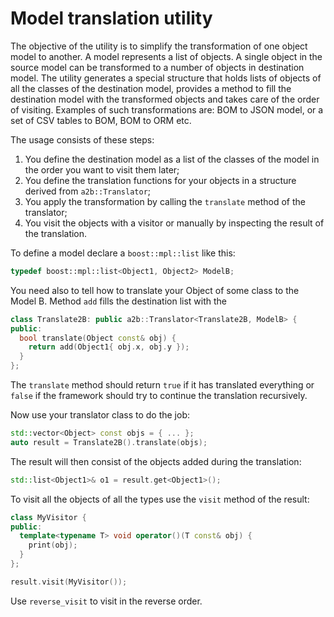 # Model translation utility

The objective of the utility is to simplify the transformation of one object model to another.
A model represents a list of objects. A single object in the source model can be transformed to a number of objects in destination model.
The utility generates a special structure that holds lists of objects of all the classes of the destination model,
provides a method to fill the destination model with the transformed objects and takes care of the order of visiting.
Examples of such transformations are: BOM to JSON model, or a set of CSV tables to BOM, BOM to ORM etc.

The usage consists of these steps:

1. You define the destination model as a list of the classes of the model in the order you want to visit them later;
1. You define the translation functions for your objects in a structure derived from `a2b::Translator`;
1. You apply the transformation by calling the `translate` method of the translator;
1. You visit the objects with a visitor or manually by inspecting the result of the translation.

To define a model declare a `boost::mpl::list` like this:

```c++
typedef boost::mpl::list<Object1, Object2> ModelB;
```

You need also to tell how to translate your Object of some class to the Model B. Method `add` fills the destination list with the 

```c++
class Translate2B: public a2b::Translator<Translate2B, ModelB> {
public:
  bool translate(Object const& obj) {
    return add(Object1{ obj.x, obj.y });
  }
};
```

The `translate` method should return `true` if it has translated everything or `false`
if the framework should try to continue the translation recursively.

Now use your translator class to do the job:

```c++
std::vector<Object> const objs = { ... };
auto result = Translate2B().translate(objs);
```

The result will then consist of the objects added during the translation:

```c++
std::list<Object1>& o1 = result.get<Object1>();
```

To visit all the objects of all the types use the `visit` method of the result:

```c++
class MyVisitor {
public:
  template<typename T> void operator()(T const& obj) {
    print(obj);
  }
};

result.visit(MyVisitor());
```

Use `reverse_visit` to visit in the reverse order.

